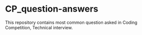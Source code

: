# CP_question-answers

This repository contains most common question asked in Coding Competition, Technical interview.
